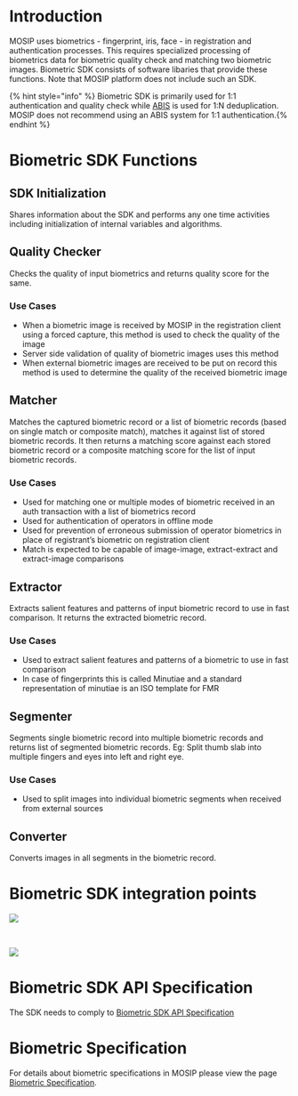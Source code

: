 
# Introduction

MOSIP uses biometrics - fingerprint, iris, face - in registration and authentication processes.  This requires specialized processing of biometrics data for biometric quality check and matching two biometric images.  Biometric SDK consists of software libaries that provide these functions.  Note that MOSIP platform does not include such an SDK.  

{% hint style="info" %} Biometric SDK is primarily used for 1:1 authentication and quality check while [ABIS](Automated-Biometric-Identification-System-ABIS.md) is used for 1:N deduplication. MOSIP does not recommend using an ABIS system for 1:1 authentication.{% endhint %}

# Biometric SDK Functions 

## SDK Initialization
Shares information about the SDK and performs any one time activities including initialization of internal variables and algorithms.

## Quality Checker
Checks the quality of input biometrics and returns quality score for the same.

### Use Cases
* When a biometric  image is received by MOSIP in the registration client using a forced capture, this method is used to check the quality of the image
* Server side validation of quality of biometric images uses this method
* When external biometric images are received to be put on record this method is used to determine the quality of the received biometric image

## Matcher
Matches the captured biometric record or a list of biometric records (based on single match or composite match), matches it against list of stored biometric records. It then returns a matching score against each stored biometric record or a composite matching score for the list of input biometric records. 

### Use Cases
* Used for matching one or multiple modes of biometric received in an auth transaction with a list of biometrics record
* Used for authentication of operators in offline mode
* Used for prevention of erroneous submission of operator biometrics in place of registrant’s biometric on registration client
* Match is expected to be capable of image-image, extract-extract and extract-image comparisons

## Extractor
Extracts salient features and patterns of input biometric record to use in fast comparison. It returns the extracted biometric record.

### Use Cases
* Used to extract salient features and patterns of a biometric to use in fast comparison
* In case of fingerprints this is called Minutiae and a standard representation of minutiae is an ISO template for FMR

## Segmenter
Segments single biometric record into multiple biometric records and returns list of segmented biometric records. Eg: Split thumb slab into multiple fingers and eyes into left and right eye.

### Use Cases
* Used to split images into individual biometric segments when received from external sources

## Converter
Converts images in all segments in the biometric record.

# Biometric SDK integration points

![](_images/biometrics/biometric_sdk_integration_points.png)

&nbsp;
&nbsp;

![](_images/biometrics/biometric_sdk_integration_points_table.png)

# Biometric SDK API Specification

The SDK needs to comply to [Biometric SDK API Specification](Biometric-SDK-API-Specification.md)

# Biometric Specification

For details about biometric specifications in MOSIP please view the page [Biometric Specification](Biometric-Specification.md).
